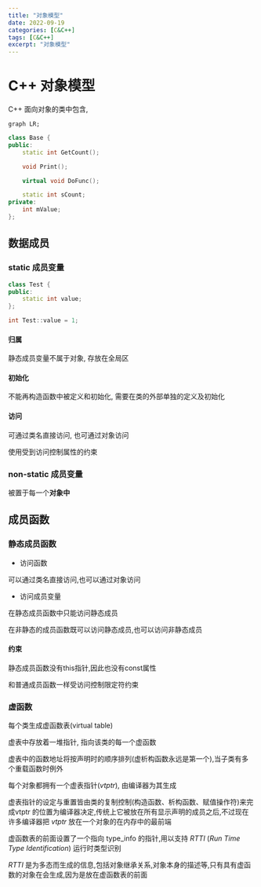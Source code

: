 ```yaml
---
title: "对象模型"
date: 2022-09-19
categories: [C&C++]
tags: [C&C++]
excerpt: "对象模型"
---
```


# C++ 对象模型

C++ 面向对象的类中包含,

```mermaid
graph LR;

```


```c++
class Base {
public:
    static int GetCount();

    void Print();

    virtual void DoFunc();

    static int sCount; 
private:
    int mValue;
};
```

## 数据成员

### static 成员变量

```c++
class Test {
public:
    static int value;
};

int Test::value = 1;
```

#### 归属

静态成员变量不属于对象, 存放在全局区

#### 初始化

不能再构造函数中被定义和初始化, 需要在类的外部单独的定义及初始化

#### 访问

可通过类名直接访问, 也可通过对象访问

使用受到访问控制属性的约束

### non-static 成员变量

被置于每一个**对象中**

## 成员函数

### 静态成员函数

- 访问函数

可以通过类名直接访问,也可以通过对象访问

- 访问成员变量

在静态成员函数中只能访问静态成员

在非静态的成员函数既可以访问静态成员,也可以访问非静态成员

#### 约束

静态成员函数没有this指针,因此也没有const属性

和普通成员函数一样受访问控制限定符约束

### 虚函数

每个类生成虚函数表(virtual table)

虚表中存放着一堆指针, 指向该类的每一个虚函数

虚表中的函数地址将按声明时的顺序排列(虚析构函数永远是第一个),当子类有多个重载函数时例外

每个对象都拥有一个虚表指针($vtptr$), 由编译器为其生成

虚表指针的设定与重置皆由类的复制控制(构造函数、析构函数、赋值操作符)来完成vtptr 的位置为编译器决定,传统上它被放在所有显示声明的成员之后,不过现在许多编译器把 $vtptr$ 放在一个对象的在内存中的最前端

虚函数表的前面设置了一个指向 type_info 的指针,用以支持 $RTTI$ ($Run$ $Time$ $Type$ $Identification$) 运行时类型识别

$RTTI$ 是为多态而生成的信息,包括对象继承关系,对象本身的描述等,只有具有虚函数的对象在会生成,因为是放在虚函数表的前面
